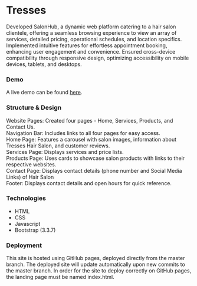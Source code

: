 # Tresses 
Developed SalonHub, a dynamic web platform catering to a hair salon clientele, offering a seamless browsing experience to view an array of services, detailed pricing, operational schedules, and location specifics. Implemented intuitive features for effortless appointment booking, enhancing user engagement and convenience. Ensured cross-device compatibility through responsive design, optimizing accessibility on mobile devices, tablets, and desktops.

### Demo

A live demo can be found [here](https://eshaalakshmids.github.io/Tresses/).

### Structure & Design

Website Pages: Created four pages - Home, Services, Products, and Contact Us.<br>
Navigation Bar: Includes links to all four pages for easy access.<br>
Home Page: Features a carousel with salon images, information about Tresses Hair Salon, and customer reviews.<br>
Services Page: Displays services and price lists.<br>
Products Page: Uses cards to showcase salon products with links to their respective websites.<br>
Contact Page: Displays contact details (phone number and Social Media Links) of Hair Salon<br>
Footer: Displays contact details and open hours for quick reference.<br>

### Technologies

+ HTML
+ CSS
+ Javascript
+ Bootstrap (3.3.7)

### Deployment
  
This site is hosted using GitHub pages, deployed directly from the master branch. The deployed site will update automatically upon new commits to the master branch. In order for the site to deploy correctly on GitHub pages, the landing page must be named index.html.
